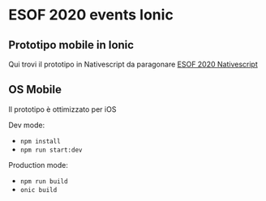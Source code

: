 # ESOF 2020 events Ionic
## Prototipo mobile in Ionic
Qui trovi il prototipo in Nativescript da paragonare [ESOF 2020 Nativescript](https://github.com/Pistoja/esof-events-nativescript)

## OS Mobile
Il prototipo è ottimizzato per iOS

Dev mode:
* `npm install`
* `npm run start:dev`

Production mode:
* `npm run build`
* `onic build`
